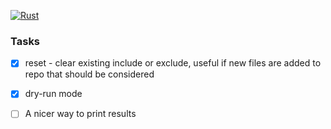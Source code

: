 [![Rust](https://github.com/the-lean-crate/cargo-diet/workflows/Rust/badge.svg)](https://github.com/the-lean-crate/cargo-diet/actions?query=workflow%3ARust)

### Tasks

* [x] reset - clear existing include or exclude, useful if new files are added to repo that should
      be considered
* [x] dry-run mode
* [ ] A nicer way to print results


